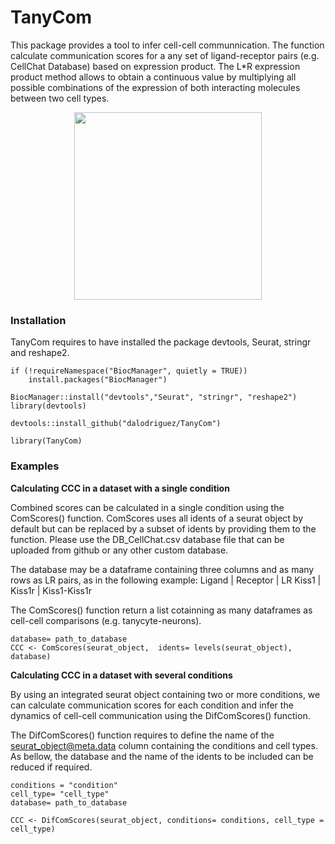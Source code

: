 # TanyCom
This package provides a tool to infer cell-cell communnication. The function calculate communication scores for a any set of ligand-receptor pairs (e.g. CellChat Database) based on expression product. The L*R expression product method allows to obtain a continuous value by multiplying all possible combinations of the expression of both interacting molecules between two cell types.

<p align="center">
  <img width="300"  src="https://github.com/dalodriguez/test2/TanyCom.png">
</p>


### Installation 
TanyCom requires to have installed the package devtools, Seurat, stringr and reshape2. 
```
if (!requireNamespace("BiocManager", quietly = TRUE))
    install.packages("BiocManager")

BiocManager::install("devtools","Seurat", "stringr", "reshape2")
library(devtools)

devtools::install_github("dalodriguez/TanyCom")

library(TanyCom)
```

### Examples

**Calculating CCC in a dataset with a single condition**  

Combined scores can be calculated in a single condition using the ComScores() function. ComScores uses all idents of a seurat object by default but can be replaced by a subset of idents by providing them to the function. Please use the DB_CellChat.csv database file that can be uploaded from github or any other custom database. 

The database may be a dataframe containing three columns and as many rows as LR pairs, as in the following example: 
Ligand | Receptor | LR 
Kiss1  |  Kiss1r  | Kiss1-Kiss1r

The ComScores() function return a list cotainning as many dataframes as cell-cell comparisons (e.g. tanycyte-neurons). 
```
database= path_to_database
CCC <- ComScores(seurat_object,  idents= levels(seurat_object), database)

```

**Calculating CCC in a dataset with several conditions**  

By using an integrated seurat object containing two or more conditions, we can calculate communication scores for each condition and infer the dynamics of cell-cell communication using the DifComScores() function.

The DifComScores() function requires to define the name of the seurat_object@meta.data column containing the conditions and cell types. As bellow, the database and the name of the idents to be included can be reduced if required. 

```
conditions = "condition"
cell_type= "cell_type"
database= path_to_database

CCC <- DifComScores(seurat_object, conditions= conditions, cell_type = cell_type)
```
